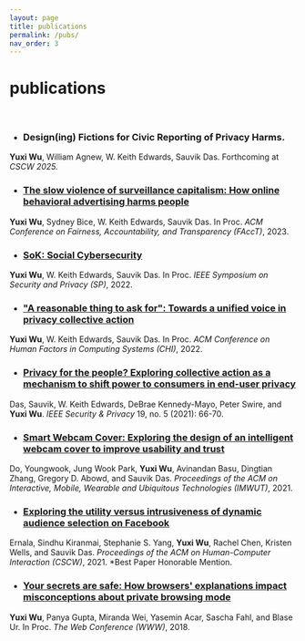 ```yaml
---
layout: page
title: publications
permalink: /pubs/
nav_order: 3
---
```


# publications

<br/>

* ### Design(ing) Fictions for Civic Reporting of Privacy Harms.
**Yuxi Wu**, William Agnew, W. Keith Edwards, Sauvik Das.  Forthcoming at _CSCW 2025._

* ### [The slow violence of surveillance capitalism: How online behavioral advertising harms people](./pubs/facct23_slowviolenceOBAharms.pdf)
**Yuxi Wu**, Sydney Bice, W. Keith Edwards, Sauvik Das.  In Proc. _ACM Conference on Fairness, Accountability, and Transparency (FAccT)_, 2023.

* ### [SoK: Social Cybersecurity](./pubs/sp22_sok_socialcybersecurity.pdf)
**Yuxi Wu**, W. Keith Edwards, Sauvik Das.  In Proc. _IEEE Symposium on Security and Privacy (SP)_, 2022.

* ### ["A reasonable thing to ask for": Towards a unified voice in privacy collective action](./pubs/chi22_unifiedvoice.pdf)
**Yuxi Wu**, W. Keith Edwards, Sauvik Das.  In Proc. _ACM Conference on Human Factors in Computing Systems (CHI)_, 2022.

* ### [Privacy for the people? Exploring collective action as a mechanism to shift power to consumers in end-user privacy](./pubs/ieeesp21_pftp.pdf)
Das, Sauvik, W. Keith Edwards, DeBrae Kennedy-Mayo, Peter Swire, and **Yuxi Wu**. _IEEE Security & Privacy_ 19, no. 5 (2021): 66-70.

* ### [Smart Webcam Cover: Exploring the design of an intelligent webcam cover to improve usability and trust](./pubs/imwut21_smartwebcamcover.pdf)
Do, Youngwook, Jung Wook Park, **Yuxi Wu**, Avinandan Basu, Dingtian Zhang, Gregory D. Abowd, and Sauvik Das.  _Proceedings of the ACM on Interactive, Mobile, Wearable and Ubiquitous Technologies (IMWUT)_, 2021.

* ### [Exploring the utility versus intrusiveness of dynamic audience selection on Facebook](./pubs/cscw21_dynamicaudienceselection.pdf)
Ernala, Sindhu Kiranmai, Stephanie S. Yang, **Yuxi Wu**, Rachel Chen, Kristen Wells, and Sauvik Das.  _Proceedings of the ACM on Human-Computer Interaction (CSCW)_, 2021. \*Best Paper Honorable Mention.

* ### [Your secrets are safe: How browsers' explanations impact misconceptions about private browsing mode](./pubs/www18_yoursecretsaresafe.pdf)
**Yuxi Wu**, Panya Gupta, Miranda Wei, Yasemin Acar, Sascha Fahl, and Blase Ur.  In Proc. _The Web Conference (WWW)_, 2018.
